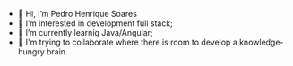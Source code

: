 - 👋 Hi, I’m Pedro Henrique Soares
- 👀 I’m interested in development full stack;
- 🌱 I’m currently learnig Java/Angular;
- 💞 I'm trying to collaborate where there is room to develop a knowledge-hungry brain.
<!---
1PedroSoares/1PedroSoares is a ✨ special ✨ repository because its `README.md` (this file) appears on your GitHub profile.
You can click the Preview link to take a look at your changes.
--->
